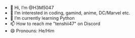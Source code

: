 - 👋 Hi, I’m @H3M5047
- 👀 I’m interested in coding, gamind, anime, DC/Marvel etc.
- 🌱 I’m currently learning Python
- 📫 How to reach me "tenshii47" on Discord
- 😄 Pronouns: He/Him
